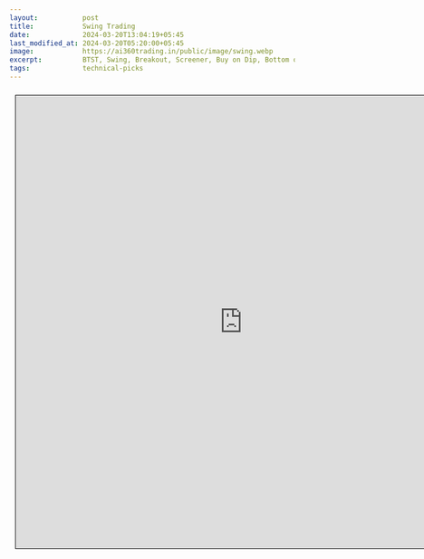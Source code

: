 ```yaml
---
layout:           post
title:            Swing Trading
date:             2024-03-20T13:04:19+05:45
last_modified_at: 2024-03-20T05:20:00+05:45
image:            https://ai360trading.in/public/image/swing.webp
excerpt:          BTST, Swing, Breakout, Screener, Buy on Dip, Bottom out hunting
tags:             technical-picks
---
```


<iframe src="https://docs.google.com/spreadsheets/d/e/2PACX-1vRxX73tu9ya9TkJP18mI2GfD7wMiaZ-KqDQ9ptGYFMZjg2nfobm92ym04sZTyfst_hxdavT7OzWNHsL/pubhtml?gid=1080335833&single=true&amp;headers=false" scrolling="yes" style="border: 1px solid black; position: relative; margin-left: 10px; margin-top: 10px; width: 800px; height: 800px; ">
</iframe>
